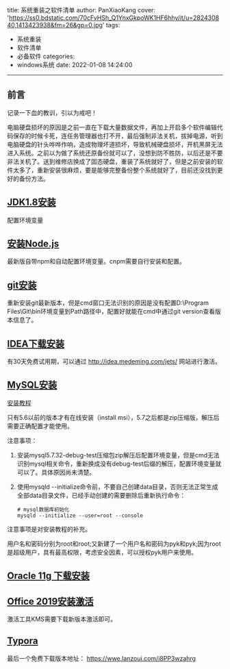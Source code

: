 title: 系统重装之软件清单
author: PanXiaoKang
cover: 'https://ss0.bdstatic.com/70cFvHSh_Q1YnxGkpoWK1HF6hhy/it/u=282430840,1413423938&fm=26&gp=0.jpg'
tags:

  - 系统重装
  - 软件清单
  - 必备软件
categories:
  - windows系统
date: 2022-01-08 14:24:00

---

## 前言

记录一下血的教训，引以为戒吧！

电脑硬盘损坏的原因是之前一直在下载大量数据文件，再加上开启多个软件编辑代码保存的时候卡死，连任务管理器也打不开，最后强制非法关机，拔掉电源，听到电脑硬盘的针头哗哗作响，造成物理坏道损坏，导致机械硬盘损坏，开机黑屏无法进入系统。之前以为做了系统还原备份就可以了，没想到防不胜防，以后还是不要非法关机了。送到维修店换成了固态硬盘，重装了系统就好了，但是之前安装的软件太多了，重新安装很麻烦，要是能够完整备份整个系统就好了，目前还没找到更好的备份方法。

## [JDK1.8安装](https://www.oracle.com/cn/java/technologies/javase/javase8-archive-downloads.html)

配置环境变量

## [安装Node.js](https://nodejs.org/zh-cn/)

最新版自带npm和自动配置环境变量。cnpm需要自行安装和配置。

## [git安装](https://git-scm.com/download/)

重新安装git最新版本，但是cmd窗口无法识别的原因是没有配置D:\Program Files\Git\bin环境变量到Path路径中，配置好就能在cmd中通过git version查看版本信息了。



## [IDEA下载安装](https://www.jetbrains.com/idea/)

有30天免费试用期，可以通过 http://idea.medeming.com/jets/ 网站进行激活。



## [MySQL安装](https://dev.mysql.com/downloads/mysql/)

[安装教程](https://www.jb51.net/article/176973.htm)

只有5.6以前的版本才有在线安装（install msi），5.7之后都是zip压缩版，解压后需要正确配置才能使用。

注意事项：

1. 安装mysql5.7.32-debug-test压缩包zip解压后配置环境变量，但是cmd无法识别mysql相关命令，重新换成没有debug-test后缀的解压，配置环境变量就可以了。具体原因尚未清楚。

2. 使用mysqld --initialize命令前，不要自己创建data目录，否则无法正常生成全部data目录文件，已经手动创建的需要删除后重新执行命令：

   ```
   # mysql数据库初始化
   mysqld --initialize --user=root --console
   ```

注意事项是对安装教程的补充。

用户名和密码分别为root和root;又新建了一个用户名和密码为pyk和pyk;因为root是超级用户，具有最高权限，考虑安全因素，可以授权pyk用户来使用。



## [Oracle 11g 下载安装](https://www.oracle.com/technetwork/database/enterprise-edition/downloads/index.html)



## [Office 2019安装激活](http://www.zhanshaoyi.com/9529.html)

激活工具KMS需要下载新版本激活即可。



## [Typora](https://wwe.lanzoui.com/i8PP3wzahrg)
最后一个免费下载版本地址：
https://wwe.lanzoui.com/i8PP3wzahrg

